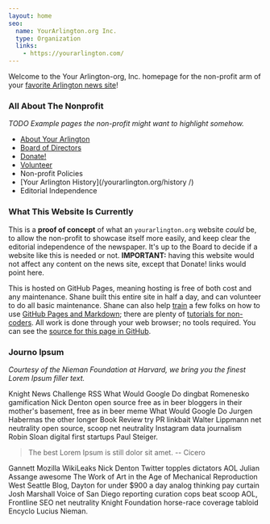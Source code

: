 ```yaml
---
layout: home
seo:
  name: YourArlington.org Inc.
  type: Organization
  links: 
    - https://yourarlington.com/
---
```


Welcome to the Your Arlington-org, Inc. homepage for the non-profit arm of your [favorite Arlington news site](https://yourarlington.com/?np)!

### All About The Nonprofit

*TODO Example pages the non-profit might want to highlight somehow.*

- [About Your Arlington](/yourarlington.org/about/)
- [Board of Directors](/yourarlington.org/board/)
- [Donate!](/yourarlington.org/donate/)
- [Volunteer](/yourarlington.org/volunteer/)
- Non-profit Policies
- [Your Arlington History](/yourarlington.org/history /)
- Editorial Independence

### What This Website Is Currently

This is a **proof of concept** of what an `yourarlington.org` website *could* be, to allow the non-profit to showcase itself more easily, and keep clear the editorial independence of the newspaper.  It's up to the Board to decide if a website like this is needed or not.  **IMPORTANT:** having this website would not affect any content on the news site, except that Donate! links would point here. 

This is hosted on GitHub Pages, meaning hosting is free of both cost and any maintenance.  Shane built this entire site in half a day, and can volunteer to do all basic maintenance.  Shane can also help [train](https://stackedit.io/) a few folks on how to use [GitHub Pages and Markdown](https://docs.github.com/en/get-started/writing-on-github/getting-started-with-writing-and-formatting-on-github/basic-writing-and-formatting-syntax); there are plenty of [tutorials for non-coders](https://dannguyen.github.io/github-for-portfolios/).  All work is done through your web browser; no tools required.  You can see the [source for this page in GitHub](https://github.com/ArlingtonMA/yourarlington.org/blob/main/index.md).

### Journo Ipsum

*Courtesy of the Nieman Foundation at Harvard, we bring you the finest Lorem Ipsum filler text.*

Knight News Challenge RSS What Would Google Do dingbat Romenesko gamification Nick Denton open source free as in beer bloggers in their mother's basement, free as in beer meme What Would Google Do Jurgen Habermas the other longer Book Review try PR linkbait Walter Lippmann net neutrality open source, scoop net neutrality Instagram data journalism Robin Sloan digital first startups Paul Steiger. 

> The best Lorem Ipsum is still dolor sit amet. -- Cicero

Gannett Mozilla WikiLeaks Nick Denton Twitter topples dictators AOL Julian Assange awesome The Work of Art in the Age of Mechanical Reproduction West Seattle Blog, Dayton for under $900 a day analog thinking pay curtain Josh Marshall Voice of San Diego reporting curation cops beat scoop AOL, Frontline SEO net neutrality Knight Foundation horse-race coverage tabloid Encyclo Lucius Nieman. 
